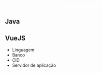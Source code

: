 <link rel="stylesheet" href="https://fonts.googleapis.com/icon?family=Material+Icons">
<link rel="stylesheet" href="https://code.getmdl.io/1.3.0/material.indigo-pink.min.css">
<script defer src="https://code.getmdl.io/1.3.0/material.min.js"></script>
<link rel="stylesheet" href="http://fonts.googleapis.com/css?family=Roboto:300,400,500,700" type="text/css">
<div class="bg-color-blue" style="text-align:center;">
  <h3 style="color:white;">
    Escolha o CID:
  </h3>
</div>
<div class="flex-container">
  <div class="flex-item demo-card-wide mdl-card mdl-shadow--2dp">
    <div class="mdl-card__actions mdl-card--border">
    </div>
    <div class="mdl-card__title">
      <h2 class="mdl-card__title-text">Java</h2>
    </div>
  </div>
  <div class="flex-item demo-card-wide mdl-card mdl-shadow--2dp">
    <div class="mdl-card__actions mdl-card--border">
    </div>
    <div class="mdl-card__title">
      <h2 class="mdl-card__title-text">VueJS</h2>
    </div>
  </div>
</div>
<div class="step-container step-body">
    <ul class="progressbar">
        <li>Linguagem</li>
        <li>Banco</li>
        <li class="active">CID</li>
        <li>Servidor de aplicação</li>
    </ul>
</div>